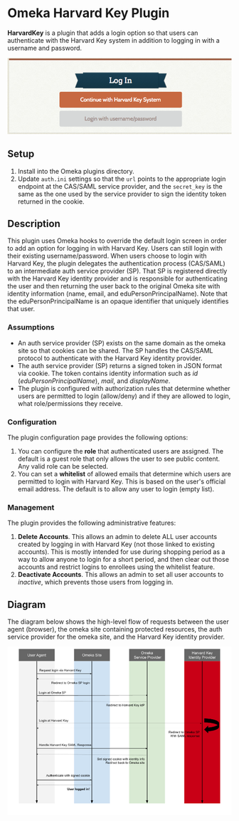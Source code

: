 # Omeka Harvard Key Plugin

**HarvardKey** is a plugin that adds a login option so that users can authenticate with the Harvard Key system in addition to logging in with a username and password.

![Login Screen](https://raw.githubusercontent.com/Harvard-ATG/omeka-plugin-HarvardKey/master/doc/loginscreen.png "Login Screen")

## Setup

1. Install into the Omeka plugins directory. 
2. Update `auth.ini` settings so that the `url` points to the appropriate login endpoint at the CAS/SAML service provider, and the `secret_key` is the same as the one used by the service provider to sign the identity token returned in the cookie.

## Description

This plugin uses Omeka hooks to override the default login screen in order to add an option for logging in with Harvard Key. Users can still login with their existing username/password. When users choose to login with Harvard Key, the plugin delegates the authentication process (CAS/SAML) to an intermediate auth service provider (SP). That SP is registered directly with the Harvard Key identity provider and is responsible for authenticating the user and then returning the user back to the original Omeka site with identity information (name, email, and eduPersonPrincipalName). Note that the eduPersonPrincipalName is an opaque identifier that uniquely identifies that user.

### Assumptions

- An auth service provider (SP) exists on the same domain as the omeka site so that cookies can be shared. The SP handles the CAS/SAML protocol to authenticate with the Harvard Key identity provider.
- The auth service provider (SP) returns a signed token in JSON format via cookie. The token contains identity information such as _id_ (_eduPersonPrincipalName_), _mail_, and _displayName_. 
- The plugin is configured with authorization rules that determine whether users are permitted to login (allow/deny) and if they are allowed to login, what role/permissions they receive.

### Configuration

The plugin configuration page provides the following options:

1. You can configure the **role** that authenticated users are assigned. The default is a guest role that only allows the user to see public content. Any valid role can be selected.
2. You can set a **whitelist** of allowed emails that determine which users are permitted to login with Harvard Key. This is based on the user's official email address. The default is to allow any user to login (empty list). 

### Management

The plugin provides the following administrative features:

1. **Delete Accounts**. This allows an admin to delete ALL user accounts created by logging in with Harvard Key (not those linked to existing accounts). This is mostly intended for use during shopping period as a way to allow anyone to login for a short period, and then clear out those accounts and restrict logins to enrollees using the whitelist feature.
2. **Deactivate Accounts**. This allows an admin to set all user accounts to _inactive_, which prevents those users from logging in.


## Diagram

The diagram below shows the high-level flow of requests between the user agent (browser), the omeka site containing protected resources, the auth service provider for the omeka site, and the Harvard Key identity provider.

![Diagram](https://raw.githubusercontent.com/Harvard-ATG/omeka-plugin-HarvardKey/master/doc/diagram.png "Diagram")
